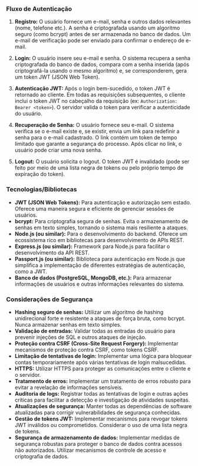### Fluxo de Autenticação

1. **Registro:** O usuário fornece um e-mail, senha e outros dados relevantes (nome, telefone etc.). A senha é criptografada usando um algoritmo seguro (como bcrypt) antes de ser armazenada no banco de dados.  Um e-mail de verificação pode ser enviado para confirmar o endereço de e-mail.

2. **Login:** O usuário insere seu e-mail e senha. O sistema recupera a senha criptografada do banco de dados, compara com a senha inserida (após criptografá-la usando o mesmo algoritmo) e, se corresponderem, gera um token JWT (JSON Web Token).

3. **Autenticação JWT:** Após o login bem-sucedido, o token JWT é retornado ao cliente.  Em todas as requisições subsequentes, o cliente inclui o token JWT no cabeçalho da requisição (ex: `Authorization: Bearer <token>`). O servidor valida o token para verificar a autenticidade do usuário.

4. **Recuperação de Senha:** O usuário fornece seu e-mail. O sistema verifica se o e-mail existe e, se existir, envia um link para redefinir a senha para o e-mail cadastrado.  O link contém um token de tempo limitado que garante a segurança do processo.  Após clicar no link, o usuário pode criar uma nova senha.

5. **Logout:** O usuário solicita o logout.  O token JWT é invalidado (pode ser feito por meio de uma lista negra de tokens ou pelo próprio tempo de expiração do token).


### Tecnologias/Bibliotecas

* **JWT (JSON Web Tokens):** Para autenticação e autorização sem estado.  Oferece uma maneira segura e eficiente de gerenciar sessões de usuários.
* **bcrypt:** Para criptografia segura de senhas. Evita o armazenamento de senhas em texto simples, tornando o sistema mais resiliente a ataques.
* **Node.js (ou similar):** Para o desenvolvimento do backend.  Oferece um ecossistema rico em bibliotecas para desenvolvimento de APIs REST.
* **Express.js (ou similar):** Framework para Node.js para facilitar o desenvolvimento da API REST.
* **Passport.js (ou similar):** Biblioteca para autenticação em Node.js que simplifica a implementação de diferentes estratégias de autenticação, como a JWT.
* **Banco de dados (PostgreSQL, MongoDB, etc.):** Para armazenar informações de usuários e outras informações relevantes do sistema.


### Considerações de Segurança

* **Hashing seguro de senhas:** Utilizar um algoritmo de hashing unidirecional forte e resistente a ataques de força bruta, como bcrypt.  Nunca armazenar senhas em texto simples.
* **Validação de entradas:** Validar todas as entradas do usuário para prevenir injeções de SQL e outros ataques de injeção.
* **Proteção contra CSRF (Cross-Site Request Forgery):** Implementar mecanismos de proteção contra CSRF, como tokens CSRF.
* **Limitação de tentativas de login:** Implementar uma lógica para bloquear contas temporariamente após várias tentativas de login malsucedidas.
* **HTTPS:** Utilizar HTTPS para proteger as comunicações entre o cliente e o servidor.
* **Tratamento de erros:** Implementar um tratamento de erros robusto para evitar a revelação de informações sensíveis.
* **Auditoria de logs:** Registrar todas as tentativas de login e outras ações críticas para facilitar a detecção e investigação de atividades suspeitas.
* **Atualizações de segurança:** Manter todas as dependências de software atualizadas para corrigir vulnerabilidades de segurança conhecidas.
* **Gestão de tokens JWT:** Implementar mecanismos para revogar tokens JWT inválidos ou comprometidos.  Considerar o uso de uma lista negra de tokens.
* **Segurança de armazenamento de dados:** Implementar medidas de segurança robustas para proteger o banco de dados contra acessos não autorizados.  Utilizar mecanismos de controle de acesso e criptografia de dados.

